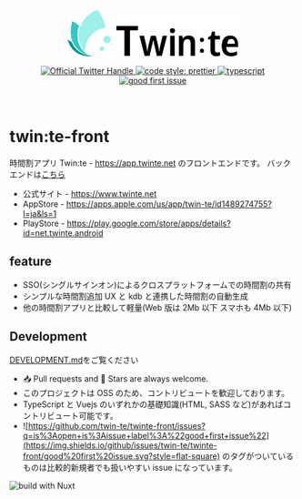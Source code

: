 <div style="padding: 20px" align="center">

<p>
    <img src="./src/assets/img/Twintelogo-color.png" width="300">
</p>
<p>
    <a href="https://twitter.com/intent/followscreen_name=te_twin">
    <img src="https://flat.badgen.net/twitter/follow/te_twin?icon=twitter&label=%40te_twin" alt="Official Twitter Handle" />
    </a>
    <a href="https://github.com/prettier/prettier">
    <img alt="code style: prettier" src="https://img.shields.io/badge/code_style-prettier-ff69b4.svg?style=flat-square">
    </a>
    <a href="https://github.com/microsoft/TypeScript">
    <img src="https://flat.badgen.net/badge/icon/typescript?icon=typescript&label" alt="typescript" />
    </a>
    <a href="https://github.com/twin-te/twinte-front/issues?q=is%3Aopen+is%3Aissue+label%3A%22good+first+issue%22">
    <img alt="good first issue" src="https://img.shields.io/github/issues/twin-te/twinte-front/good%20first%20issue.svg?style=flat-square">
    </a>
</p>

</div>

# twin:te-front

時間割アプリ
Twin:te - https://app.twinte.net のフロントエンドです。
バックエンドは[こちら](https://github.com/twin-te/twinte-server)

- 公式サイト - https://www.twinte.net
- AppStore - https://apps.apple.com/us/app/twin-te/id1489274755?l=ja&ls=1
- PlayStore - https://play.google.com/store/apps/details?id=net.twinte.android

## feature

- SSO(シングルサインオン)によるクロスプラットフォームでの時間割の共有
- シンプルな時間割追加 UX と kdb と連携した時間割の自動生成
- 他の時間割アプリと比較して軽量(Web 版は 2Mb 以下 スマホも 4Mb 以下)

## Development

[DEVELOPMENT.md](./.github/DEVELOPMENT.md)をご覧ください

- 📥 Pull requests and 🌟 Stars are always welcome.
- このプロジェクトは OSS のため、コントリビュートを歓迎しております。
- TypeScript と Vuejs のいずれかの基礎知識(HTML, SASS など)があればコントリビュート可能です。
- ![https://github.com/twin-te/twinte-front/issues?q=is%3Aopen+is%3Aissue+label%3A%22good+first+issue%22](https://img.shields.io/github/issues/twin-te/twinte-front/good%20first%20issue.svg?style=flat-square) のタグがついているものは比較的新規者でも扱いやすい issue になっています。

![build with Nuxt](https://ja.nuxtjs.org/logos/built-with-nuxt.svg)

